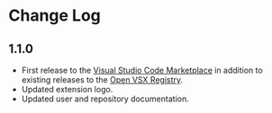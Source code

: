 # Change Log

## 1.1.0
- First release to the [Visual Studio Code Marketplace](https://marketplace.visualstudio.com/items?itemName=eclipse-cdt.cdt-gdb-vscode) in addition to existing releases to the [Open VSX Registry](https://open-vsx.org/extension/eclipse-cdt/cdt-gdb-vscode).
- Updated extension logo.
- Updated user and repository documentation.
